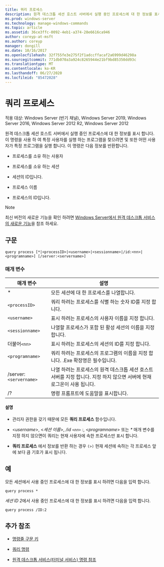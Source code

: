 ```yaml
---
title: 쿼리 프로세스
description: 원격 데스크톱 세션 호스트 서버에서 실행 중인 프로세스에 대 한 정보를 표시 하는 쿼리 프로세스 명령에 대 한 참조 항목입니다.
ms.prod: windows-server
ms.technology: manage-windows-commands
ms.topic: article
ms.assetid: 36ce3ffc-0092-4eb1-a374-28e6616ca946
author: coreyp-at-msft
ms.author: coreyp
manager: dongill
ms.date: 10/16/2017
ms.openlocfilehash: 32f755fe3e275f2f1adccffacaf2a6999d46298a
ms.sourcegitcommit: 771db070a3a924c8265944e21bf9bd85350dd93c
ms.translationtype: MT
ms.contentlocale: ko-KR
ms.lasthandoff: 06/27/2020
ms.locfileid: "85472028"
---
```

# <a name="query-process"></a>쿼리 프로세스

적용 대상: Windows Server (반기 채널), Windows Server 2019, Windows Server 2016, Windows Server 2012 R2, Windows Server 2012

원격 데스크톱 세션 호스트 서버에서 실행 중인 프로세스에 대 한 정보를 표시 합니다. 이 명령을 사용 하 여 특정 사용자를 실행 하는 프로그램을 찾으려면 및 또한 어떤 사용자가 특정 프로그램을 실행 합니다. 이 명령은 다음 정보를 반환합니다.

- 프로세스를 소유 하는 사용자

- 프로세스를 소유 하는 세션

- 세션의 ID입니다.

- 프로세스 이름

- 프로세스의 ID입니다.

> [!NOTE]
> 최신 버전의 새로운 기능을 확인 하려면 [Windows Server에서 원격 데스크톱 서비스의 새로운 기능](https://docs.microsoft.com/previous-versions/windows/it-pro/windows-server-2012-R2-and-2012/dn283323(v=ws.11))을 참조 하세요.

## <a name="syntax"></a>구문

```
query process [*|<processID>|<username>|<sessionname>|/id:<nn>|<programname>] [/server:<servername>]
```

### <a name="parameters"></a>매개 변수

| 매개 변수 | 설명 |
|--|--|
| * | 모든 세션에 대 한 프로세스를 나열합니다. |
| `<processID>` | 쿼리 하려는 프로세스를 식별 하는 숫자 ID를 지정 합니다. |
| `<username>` | 표시 하려는 프로세스의 사용자 이름을 지정 합니다. |
| `<sessionname>` | 나열할 프로세스가 포함 된 활성 세션의 이름을 지정 합니다. |
| 더불어`<nn>` | 표시 하려는 프로세스의 세션의 ID를 지정 합니다. |
| `<programname>` | 쿼리 하려는 프로세스의 프로그램의 이름을 지정 합니다. .Exe 확장명은 필수입니다. |
| /server:`<servername>` | 나열 하려는 프로세스의 원격 데스크톱 세션 호스트 서버를 지정 합니다. 지정 하지 않으면 서버에 현재 로그온이 사용 됩니다. |
| /? | 명령 프롬프트에 도움말을 표시합니다. |

#### <a name="remarks"></a>설명

- 관리자 권한을 갖기 때문에 모든 **쿼리 프로세스** 함수입니다.

- <*username*>, <*세션 이름*>, */id `<nn>` :*, <*programname*> 또는 *&#42;* 매개 변수를 지정 하지 않으면이 쿼리는 현재 사용자에 속한 프로세스만 표시 합니다.

- **쿼리 프로세스** 에서 정보를 반환 하는 경우 `(>)` 현재 세션에 속하는 각 프로세스 앞에 보다 큼 기호가 표시 됩니다.

## <a name="examples"></a>예

모든 세션에서 사용 중인 프로세스에 대 한 정보를 표시 하려면 다음을 입력 합니다.

```
query process *
```

*세션 ID 2*에서 사용 중인 프로세스에 대 한 정보를 표시 하려면 다음을 입력 합니다.

```
query process /ID:2
```

## <a name="additional-references"></a>추가 참조

- [명령줄 구문 키](command-line-syntax-key.md)

- [쿼리 명령](query.md)

- [원격 데스크톱 서비스(터미널 서비스) 명령 참조](remote-desktop-services-terminal-services-command-reference.md)
